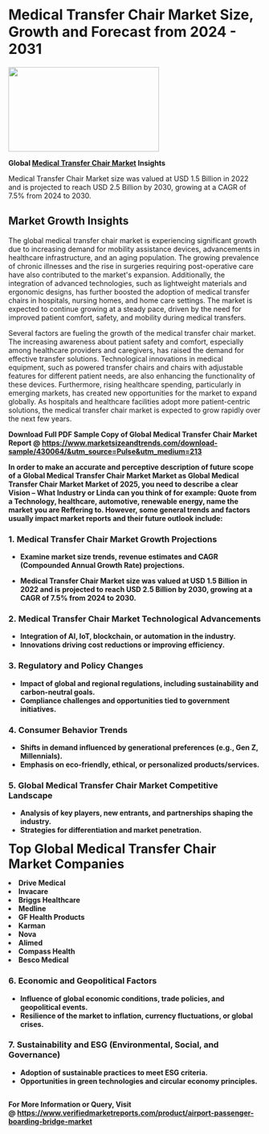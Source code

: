<H1>Medical Transfer Chair Market Size, Growth and Forecast from 2024 - 2031</H1><img class="aligncenter size-medium wp-image-584254" src="https://thirdeyenews.in/wp-content/uploads/2024/09/Global-Market-Research-300x168.jpeg" alt="" width="300" height="168" /><p><strong>Global&nbsp;<a href="https://www.marketsizeandtrends.com/download-sample/430064/&amp;utm_source=Pulse&amp;utm_medium=213">Medical Transfer Chair Market</a> Insights</strong></p><p>Medical Transfer Chair Market size was valued at USD 1.5 Billion in 2022 and is projected to reach USD 2.5 Billion by 2030, growing at a CAGR of 7.5% from 2024 to 2030.</p><p><h2>Market Growth Insights</h2> <p>The global medical transfer chair market is experiencing significant growth due to increasing demand for mobility assistance devices, advancements in healthcare infrastructure, and an aging population. The growing prevalence of chronic illnesses and the rise in surgeries requiring post-operative care have also contributed to the market's expansion. Additionally, the integration of advanced technologies, such as lightweight materials and ergonomic designs, has further boosted the adoption of medical transfer chairs in hospitals, nursing homes, and home care settings. The market is expected to continue growing at a steady pace, driven by the need for improved patient comfort, safety, and mobility during medical transfers.</p> <p><strong></strong></p> <p>Several factors are fueling the growth of the medical transfer chair market. The increasing awareness about patient safety and comfort, especially among healthcare providers and caregivers, has raised the demand for effective transfer solutions. Technological innovations in medical equipment, such as powered transfer chairs and chairs with adjustable features for different patient needs, are also enhancing the functionality of these devices. Furthermore, rising healthcare spending, particularly in emerging markets, has created new opportunities for the market to expand globally. As hospitals and healthcare facilities adopt more patient-centric solutions, the medical transfer chair market is expected to grow rapidly over the next few years.</p> <p><strong></p><p><span class=""><strong>Download Full PDF Sample Copy of Global Medical Transfer Chair Market Report</strong> @ <a href="https://www.marketsizeandtrends.com/download-sample/430064/&amp;utm_source=Pulse&amp;utm_medium=213" target="_blank">https://www.marketsizeandtrends.com/download-sample/430064/&amp;utm_source=Pulse&amp;utm_medium=213</a></span></p><p>In order to make an accurate and perceptive description of future scope of a Global&nbsp;Medical Transfer Chair Market Market as Global&nbsp;Medical Transfer Chair Market Market of 2025, you need to describe a clear Vision &ndash; What Industry or Linda can you think of for example: Quote from a Technology, healthcare, automotive, renewable energy, name the market you are Reffering to. However, some general trends and factors usually impact market reports and their future outlook include:</p><h3>1.&nbsp;<strong>Medical Transfer Chair Market Growth Projections</strong></h3><ul><li>Examine market size trends, revenue estimates and CAGR (Compounded Annual Growth Rate) projections.</li><li><p>Medical Transfer Chair Market size was valued at USD 1.5 Billion in 2022 and is projected to reach USD 2.5 Billion by 2030, growing at a CAGR of 7.5% from 2024 to 2030.</p></li></ul><h3>2.&nbsp;<strong>Medical Transfer Chair Market Technological Advancements</strong></h3><ul><li>Integration of AI, IoT, blockchain, or automation in the industry.</li><li>Innovations driving cost reductions or improving efficiency.</li></ul><h3>3.&nbsp;<strong>Regulatory and Policy Changes</strong></h3><ul><li>Impact of global and regional regulations, including sustainability and carbon-neutral goals.</li><li>Compliance challenges and opportunities tied to government initiatives.</li></ul><h3>4.&nbsp;<strong>Consumer Behavior Trends</strong></h3><ul><li>Shifts in demand influenced by generational preferences (e.g., Gen Z, Millennials).</li><li>Emphasis on eco-friendly, ethical, or personalized products/services.</li></ul><h3>5.&nbsp;<strong>Global Medical Transfer Chair Market Competitive Landscape</strong></h3><ul><li>Analysis of key players, new entrants, and partnerships shaping the industry.</li><li>Strategies for differentiation and market penetration.</li></ul><p data-pm-slice="1 1 []"><span style="color: inherit; font-family: inherit; font-size: 25px;">Top Global Medical Transfer Chair Market Companies</span></p><div class="" data-test-id=""><p><li>Drive Medical</li><li> Invacare</li><li> Briggs Healthcare</li><li> Medline</li><li> GF Health Products</li><li> Karman</li><li> Nova</li><li> Alimed</li><li> Compass Health</li><li> Besco Medical</li></p></div><h3>6.&nbsp;<strong>Economic and Geopolitical Factors</strong></h3><ul><li>Influence of global economic conditions, trade policies, and geopolitical events.</li><li>Resilience of the market to inflation, currency fluctuations, or global crises.</li></ul><h3>7.&nbsp;<strong>Sustainability and ESG (Environmental, Social, and Governance)</strong></h3><ul><li>Adoption of sustainable practices to meet ESG criteria.</li><li>Opportunities in green technologies and circular economy principles.</li></ul><h2><strong style="font-size: 14px;">For More Information or Query, Visit @&nbsp;</strong><a style="background-color: #ffffff; font-size: 14px;" href="https://www.marketsizeandtrends.com/report/medical-transfer-chair-market/" target="_blank">https://www.verifiedmarketreports.com/product/airport-passenger-boarding-bridge-market</a></h2>
